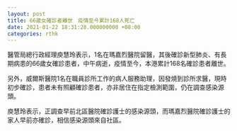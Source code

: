 ```yaml
---
layout: post
title: 66歲女確診者離世　疫情至今累計168人死亡
date: 2021-01-22 18:31:28.000000000 +08:00
categories: rthk
---
```


醫管局總行政經理庾慧玲表示，1名在瑪嘉烈醫院留醫，其後確診新型肺炎、有長期病患的66歲女確診患者，中午病逝，疫情至今，本港累計168名確診患者離世。

另外，威爾斯醫院1名在職員診所工作的病人服務助理，因發燒到診所求醫，現時初步確診，患者未有照顧確診患者，亦非居住在指定檢測範圍，仍在調查感染源頭。

庾慧玲表示，正調查早前北區醫院確診護士的感染源頭，而瑪嘉烈醫院確診護士的家人早前亦確診，相信感染源頭來自社區。
